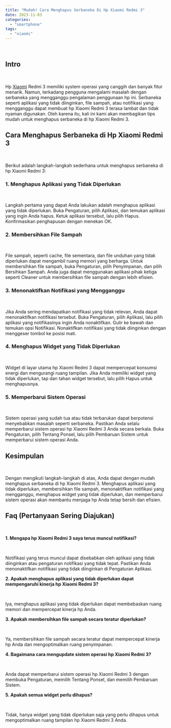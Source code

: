 ```yaml
---
title: "Mudah! Cara Menghapus Serbaneka Di Hp Xiaomi Redmi 3"
date: 2023-11-03
categories: 
  - "smartphone"
tags: 
  - "xiaomi"
---
```


 

## Intro

 

Hp [Xiaomi](https://ajiekusumadhany.com/gadget/smartphone/xiaomi/) Redmi 3 memiliki system operasi yang canggih dan banyak fitur menarik. Namun, terkadang pengguna mengalami masalah dengan serbaneka yang mengganggu pengalaman penggunaan hp ini. Serbaneka seperti aplikasi yang tidak diinginkan, file sampah, atau notifikasi yang mengganggu dapat membuat hp Xiaomi Redmi 3 terasa lambat dan tidak nyaman digunakan. Oleh karena itu, kali ini kami akan membagikan tips mudah untuk menghapus serbaneka di hp Xiaomi Redmi 3.

## Cara Menghapus Serbaneka di Hp Xiaomi Redmi 3

 

Berikut adalah langkah-langkah sederhana untuk menghapus serbaneka di hp Xiaomi Redmi 3:

### 1\. Menghapus Aplikasi yang Tidak Diperlukan

 

Langkah pertama yang dapat Anda lakukan adalah menghapus aplikasi yang tidak diperlukan. Buka Pengaturan, pilih Aplikasi, dan temukan aplikasi yang ingin Anda hapus. Ketuk aplikasi tersebut, lalu pilih Hapus. Konfirmasikan penghapusan dengan menekan OK.

### 2\. Membersihkan File Sampah

 

File sampah, seperti cache, file sementara, dan file unduhan yang tidak diperlukan dapat mengambil ruang memori yang berharga. Untuk membersihkan file sampah, buka Pengaturan, pilih Penyimpanan, dan pilih Bersihkan Sampah. Anda juga dapat menggunakan aplikasi pihak ketiga seperti Cleaner untuk membersihkan file sampah dengan lebih efisien.

### 3\. Menonaktifkan Notifikasi yang Mengganggu

 

Jika Anda sering mendapatkan notifikasi yang tidak relevan, Anda dapat menonaktifkan notifikasi tersebut. Buka Pengaturan, pilih Aplikasi, lalu pilih aplikasi yang notifikasinya ingin Anda nonaktifkan. Gulir ke bawah dan temukan opsi Notifikasi. Nonaktifkan notifikasi yang tidak diinginkan dengan menggeser tombol ke posisi mati.

### 4\. Menghapus Widget yang Tidak Diperlukan

 

Widget di layar utama hp Xiaomi Redmi 3 dapat mempercepat konsumsi energi dan mengurangi ruang tampilan. Jika Anda memiliki widget yang tidak diperlukan, tap dan tahan widget tersebut, lalu pilih Hapus untuk menghapusnya.

### 5\. Memperbarui Sistem Operasi

 

Sistem operasi yang sudah tua atau tidak terbarukan dapat berpotensi menyebabkan masalah seperti serbaneka. Pastikan Anda selalu memperbarui sistem operasi hp Xiaomi Redmi 3 Anda secara berkala. Buka Pengaturan, pilih Tentang Ponsel, lalu pilih Pembaruan Sistem untuk memperbarui sistem operasi Anda.

## Kesimpulan

 

Dengan mengikuti langkah-langkah di atas, Anda dapat dengan mudah menghapus serbaneka di hp Xiaomi Redmi 3. Menghapus aplikasi yang tidak diperlukan, membersihkan file sampah, menonaktifkan notifikasi yang mengganggu, menghapus widget yang tidak diperlukan, dan memperbarui sistem operasi akan membantu menjaga hp Anda tetap bersih dan efisien.

## Faq (Pertanyaan Sering Diajukan)

 

**1\. Mengapa hp Xiaomi Redmi 3 saya terus muncul notifikasi?**

 

Notifikasi yang terus muncul dapat disebabkan oleh aplikasi yang tidak diinginkan atau pengaturan notifikasi yang tidak tepat. Pastikan Anda menonaktifkan notifikasi yang tidak diinginkan di Pengaturan Aplikasi.

**2\. Apakah menghapus aplikasi yang tidak diperlukan dapat mempengaruhi kinerja hp Xiaomi Redmi 3?**

 

Iya, menghapus aplikasi yang tidak diperlukan dapat membebaskan ruang memori dan mempercepat kinerja hp Anda.

**3\. Apakah membersihkan file sampah secara teratur diperlukan?**

 

Ya, membersihkan file sampah secara teratur dapat mempercepat kinerja hp Anda dan mengoptimalkan ruang penyimpanan.

**4\. Bagaimana cara mengupdate sistem operasi hp Xiaomi Redmi 3?**

 

Anda dapat memperbarui sistem operasi hp Xiaomi Redmi 3 dengan membuka Pengaturan, memilih Tentang Ponsel, dan memilih Pembaruan Sistem.

**5\. Apakah semua widget perlu dihapus?**

 

Tidak, hanya widget yang tidak diperlukan saja yang perlu dihapus untuk mengoptimalkan ruang tampilan hp Xiaomi Redmi 3 Anda.

